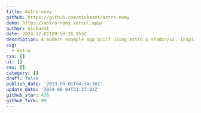 ```yaml
---
title: Astro-nomy
github: https://github.com/mickasmt/astro-nomy
demo: https://astro-nomy.vercel.app/
author: mickasmt
date: 2024-12-01T09:50:26.953Z
description: A modern example app built using Astro & shadcn/ui. Inspired by Taxonomy.
ssg:
  - Astro
css: []
ui: []
cms: []
category: []
draft: false
publish_date: '2023-09-01T04:34:10Z'
update_date: '2024-06-04T21:37:02Z'
github_star: 436
github_fork: 99
---
```

